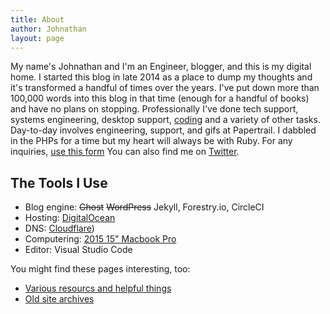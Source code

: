 ```yaml
---
title: About
author: Johnathan
layout: page
---
```


My name's Johnathan and I'm an Engineer, blogger, and this is my digital home. I started this blog in late 2014 as a place to dump my thoughts and it's transformed a handful of times over the years. I've put down more than 100,000 words into this blog in that time (enough for a handful of books) and have no plans on stopping. Professionally I've done tech support, systems engineering, desktop support, [coding](//github.com/johlym) and a variety of other tasks. Day-to-day involves engineering, support, and gifs at Papertrail. I dabbled in the PHPs for a time but my heart will always be with Ruby. For any inquiries, [use this form](/contact.html) You can also find me on [Twitter](//twitter.com/_johlym).

## The Tools I Use

* Blog engine: ~~Ghost~~ ~~WordPress~~ Jekyll, Forestry.io, CircleCI
* Hosting: [DigitalOcean](https://johnathan.org/goto/digitalocean)
* DNS: [Cloudflare](//cloudflare.com))
* Computering: [2015 15" Macbook Pro](https://apple.com)
* Editor: Visual Studio Code

You might find these pages interesting, too:

* [Various resourcs and helpful things](/resources.html)
* [Old site archives](/site-archives)
